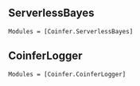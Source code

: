 ## ServerlessBayes

```@autodocs
Modules = [Coinfer.ServerlessBayes]
```

## CoinferLogger

```@autodocs
Modules = [Coinfer.CoinferLogger]
```
